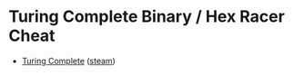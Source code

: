 # Turing Complete Binary / Hex Racer Cheat

- [Turing Complete](https://turingcomplete.game/) ([steam](https://store.steampowered.com/app/1444480/))
